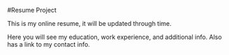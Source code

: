 #Resume Project

This is my online resume, it will be updated through time.

Here you will see my education, work experience, and additional info. Also has a link to my contact info.